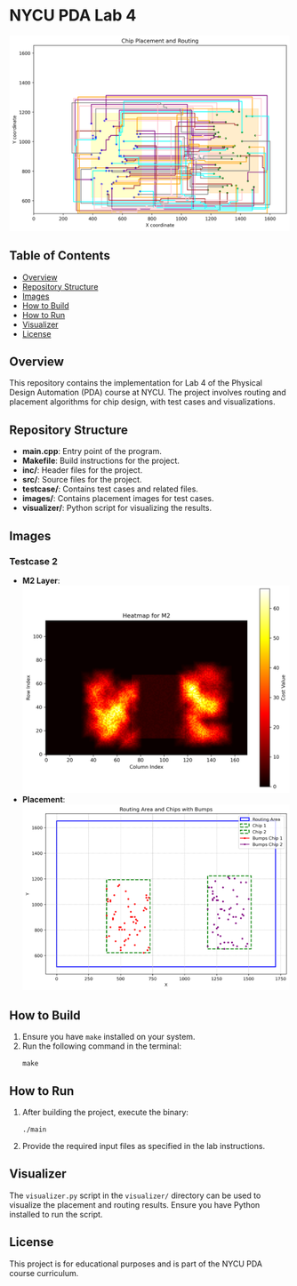 # NYCU PDA Lab 4

![Testcase 2 Placement](./images/testcase2_placement.png)

## Table of Contents
- [Overview](#overview)
- [Repository Structure](#repository-structure)
- [Images](#images)
- [How to Build](#how-to-build)
- [How to Run](#how-to-run)
- [Visualizer](#visualizer)
- [License](#license)

## Overview
This repository contains the implementation for Lab 4 of the Physical Design Automation (PDA) course at NYCU. The project involves routing and placement algorithms for chip design, with test cases and visualizations.

## Repository Structure
- **main.cpp**: Entry point of the program.
- **Makefile**: Build instructions for the project.
- **inc/**: Header files for the project.
- **src/**: Source files for the project.
- **testcase/**: Contains test cases and related files.
- **images/**: Contains placement images for test cases.
- **visualizer/**: Python script for visualizing the results.

## Images
### Testcase 2
- **M2 Layer**:
  ![Testcase 2 M2](./testcase/testcase2/M2.png)
- **Placement**:
  ![Testcase 2 Placement](./testcase/testcase2/placement.png)

## How to Build
1. Ensure you have `make` installed on your system.
2. Run the following command in the terminal:
   ```
   make
   ```

## How to Run
1. After building the project, execute the binary:
   ```
   ./main
   ```
2. Provide the required input files as specified in the lab instructions.

## Visualizer
The `visualizer.py` script in the `visualizer/` directory can be used to visualize the placement and routing results. Ensure you have Python installed to run the script.

## License
This project is for educational purposes and is part of the NYCU PDA course curriculum.

